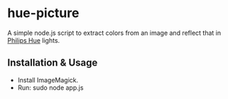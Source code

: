 hue-picture
===========

A simple node.js script to extract colors from an image and reflect that in [Philips Hue](http://www.meethue.com) lights.


## Installation & Usage

* Install ImageMagick.
* Run: sudo node app.js
